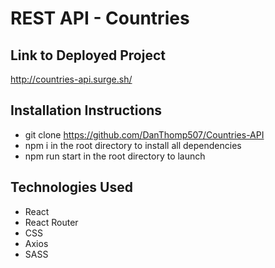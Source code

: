 # REST API - Countries

## Link to Deployed Project

<http://countries-api.surge.sh/>

## Installation Instructions

* git clone <https://github.com/DanThomp507/Countries-API>
* npm i in the root directory to install all dependencies
* npm run start in the root directory to launch

## Technologies Used

* React
* React Router
* CSS
* Axios
* SASS
